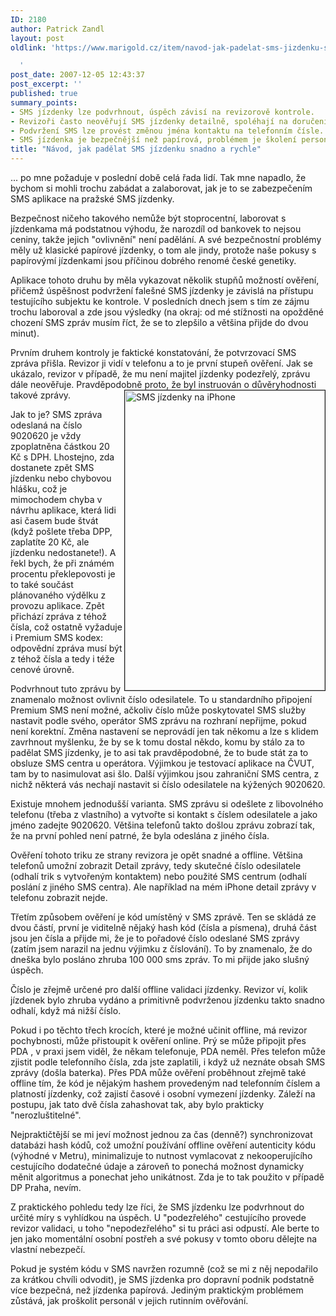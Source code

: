 ```yaml
---
ID: 2180
author: Patrick Zandl
layout: post
oldlink: 'https://www.marigold.cz/item/navod-jak-padelat-sms-jizdenku-snadno-a-rychle

  '
post_date: 2007-12-05 12:43:37
post_excerpt: ''
published: true
summary_points:
- SMS jízdenky lze podvrhnout, úspěch závisí na revizorově kontrole.
- Revizoři často neověřují SMS jízdenky detailně, spoléhají na doručení zprávy.
- Podvržení SMS lze provést změnou jména kontaktu na telefonním čísle.
- SMS jízdenka je bezpečnější než papírová, problémem je školení personálu.
title: "Návod, jak padělat SMS jízdenku snadno a rychle"
---
```


... po mne požaduje v poslední době celá řada lidí. Tak mne napadlo, že bychom si mohli trochu zabádat a zalaborovat, jak je to se zabezpečením SMS aplikace na pražské SMS jízdenky.

<!--more-->

Bezpečnost ničeho takového nemůže být stoprocentní, laborovat s jízdenkama má podstatnou výhodu, že narozdíl od bankovek to nejsou ceniny, takže jejich "ovlivnění" není padělání. A své bezpečnostní problémy měly už klasické papírové jízdenky, o tom ale jindy, protože naše pokusy s papírovýmí jízdenkami jsou příčinou dobrého renomé české genetiky. 

Aplikace tohoto druhu by měla vykazovat několik stupňů možností ověření, přičemž úspěšnost podvržení falešné SMS jízdenky je závislá na přístupu testujícího subjektu ke kontrole. V posledních dnech jsem s tím ze zájmu trochu laboroval a zde jsou výsledky (na okraj: od mé stížnosti na opožděné chození SMS zpráv musím říct, že se to zlepšilo a většina přijde do dvou minut).


Prvním druhem kontroly je faktické konstatování, že potvrzovací SMS zpráva přišla. Revizor ji vidí v telefonu a to je první stupeň ověření. Jak se ukázalo, revizor v případě, že mu není majitel jízdenky podezřelý, zprávu dále neověřuje. Pravděpodobně proto, že byl instruován o důvěryhodnosti takové zprávy. 
<img src="http://www.marigold.cz/wp-content/uploads/smsjizdenka-iphone.jpg" width="320" height="480" alt="SMS jízdenky na iPhone" title="SMS jízdenky na iPhone" border="1" align="right" />

Jak to je? SMS zpráva odeslaná na číslo 9020620 je vždy zpoplatněna částkou 20 Kč s DPH. Lhostejno, zda dostanete zpět SMS jízdenku nebo chybovou hlášku, což je mimochodem chyba v návrhu aplikace, která lidi asi časem bude štvát (když pošlete třeba DPP, zaplatíte 20 Kč, ale jízdenku nedostanete!). A řekl bych, že při známém procentu překlepovosti je to také součást plánovaného výdělku z provozu aplikace. Zpět přichází zpráva z téhož čísla, což ostatně vyžaduje i Premium SMS kodex: odpovědní zpráva musí být z téhož čísla a tedy i téže cenové úrovně. 

Podvrhnout tuto zprávu by znamenalo možnost ovlivnit číslo odesilatele. To u standardního připojení Premium SMS není možné, ačkoliv číslo může poskytovatel SMS služby nastavit podle svého, operátor SMS zprávu na rozhraní nepřijme, pokud není korektní. Změna nastavení se neprovádí jen tak někomu a lze s klidem zavrhnout myšlenku, že by se k tomu dostal někdo, komu by stálo za to padělat SMS jízdenky, je to asi tak pravděpodobné, že to bude stát za to obsluze SMS centra u operátora. Výjimkou je testovací aplikace na ČVUT, tam by to nasimulovat asi šlo. Další výjimkou jsou zahraniční SMS centra, z nichž některá vás nechají nastavit si číslo odesilatele na kýžených 9020620. 

Existuje mnohem jednodušší varianta. SMS zprávu si odešlete z libovolného telefonu (třeba z vlastního) a vytvořte si kontakt s číslem odesilatele a jako jméno zadejte 9020620. Většina telefonů takto došlou zprávu zobrazí tak, že na první pohled není patrné, že byla odeslána z jiného čísla. 

Ověření tohoto triku ze strany revizora je opět snadné a offline. Většina telefonů umožní zobrazit Detail zprávy, tedy skutečné číslo odesilatele (odhalí trik s vytvořeným kontaktem) nebo použité SMS centrum (odhalí poslání z jiného SMS centra). Ale například na mém iPhone detail zprávy v telefonu zobrazit nejde. 

Třetím způsobem ověření je kód umístěný v SMS zprávě. Ten se  skládá ze dvou částí, první je viditelně nějaký hash kód (čísla a písmena), druhá část jsou jen čísla a přijde mi, že je to pořadové číslo odeslané SMS zprávy (zatím jsem narazil na jednu výjimku z číslování). To by znamenalo, že do dneška bylo posláno zhruba 100 000 sms zpráv. To mi přijde jako slušný úspěch. 

Číslo je zřejmě určené pro další offline validaci jízdenky. Revizor ví, kolik jízdenek bylo zhruba vydáno a primitivně podvrženou jízdenku takto snadno odhalí, když má nižší číslo. 

Pokud i po těchto třech krocích, které je možné učinit offline, má revizor pochybnosti, může přistoupit k ověření online.  Prý se může připojit přes PDA , v praxi jsem viděl, že někam telefonuje, PDA neměl. Přes telefon může zjistit podle telefonního čísla, zda jste zaplatili, i když už neznáte obsah SMS zprávy (došla baterka). Přes PDA může ověření proběhnout zřejmě také offline tím, že kód je nějakým hashem provedeným nad telefonním číslem a platností jízdenky, což zajistí časové i osobní vymezení jízdenky. Záleží na postupu, jak tato dvě čísla zahashovat tak, aby bylo prakticky "nerozluštitelné". 

Nejpraktičtější se mi jeví možnost jednou za čas (denně?) synchronizovat databázi hash kódů, což umožní používání offline ověření autenticity kódu (výhodné v Metru), minimalizuje to nutnost vymlacovat z nekooperujícího cestujícího dodatečné údaje a zároveň to ponechá možnost dynamicky měnit algoritmus a ponechat jeho unikátnost. Zda je to tak použito v případě DP Praha, nevím. 

Z praktického pohledu tedy lze říci, že SMS jízdenku lze podvrhnout do určité míry s vyhlídkou na úspěch. U "podezřelého" cestujícího provede revizor validaci, u toho "nepodezřelého" si tu práci asi odpustí. Ale berte to jen jako momentální osobní postřeh a své pokusy v tomto oboru dělejte na vlastní nebezpečí. 

Pokud je systém kódu v SMS navržen rozumně (což se mi z něj nepodařilo za krátkou chvíli odvodit), je SMS jízdenka pro dopravní podnik podstatně více bezpečná, než jízdenka papírová. Jediným praktickým problémem zůstává, jak proškolit personál v jejich rutinním ověřování.